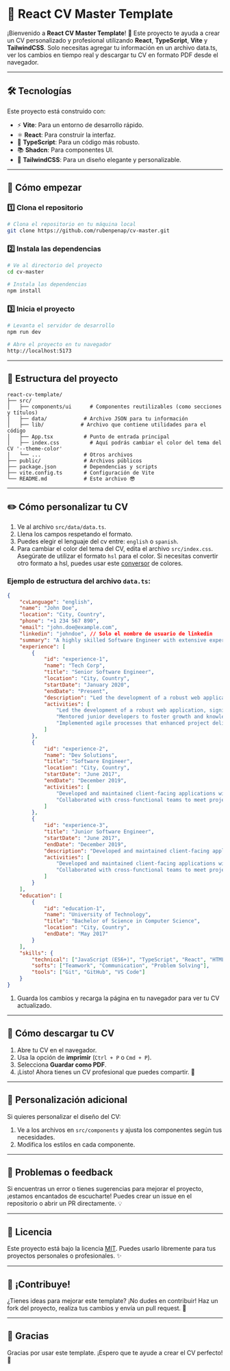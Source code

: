 # 📝 React CV Master Template

¡Bienvenido a **React CV Master Template**! 🚀 Este proyecto te ayuda a crear un CV personalizado y profesional utilizando **React**, **TypeScript**, **Vite** y **TailwindCSS**. Solo necesitas agregar tu información en un archivo data.ts, ver los cambios en tiempo real y descargar tu CV en formato PDF desde el navegador.

---

## 🛠️ Tecnologías

Este proyecto está construido con:

- ⚡ **Vite**: Para un entorno de desarrollo rápido.
- ⚛️ **React**: Para construir la interfaz.
- 🔷 **TypeScript**: Para un código más robusto.
- 📚 **Shadcn**: Para componentes UI.
- 🎨 **TailwindCSS**: Para un diseño elegante y personalizable.

---

## 🚀 Cómo empezar

### 1️⃣ Clona el repositorio

```bash
# Clona el repositorio en tu máquina local
git clone https://github.com/rubenpenap/cv-master.git
```

### 2️⃣ Instala las dependencias

```bash
# Ve al directorio del proyecto
cd cv-master

# Instala las dependencias
npm install
```

### 3️⃣ Inicia el proyecto

```bash
# Levanta el servidor de desarrollo
npm run dev

# Abre el proyecto en tu navegador
http://localhost:5173
```

---

## 📂 Estructura del proyecto

```plaintext
react-cv-template/
├── src/
│   ├── components/ui      # Componentes reutilizables (como secciones y títulos)
│   ├── data/            # Archivo JSON para tu información
│   ├── lib/            # Archivo que contiene utilidades para el código
│   ├── App.tsx          # Punto de entrada principal
│   ├── index.css          # Aquí podrás cambiar el color del tema del CV '--theme-color'
│   └── ...              # Otros archivos
├── public/              # Archivos públicos
├── package.json         # Dependencias y scripts
├── vite.config.ts       # Configuración de Vite
└── README.md            # Este archivo 😎
```

---

## ✏️ Cómo personalizar tu CV

1. Ve al archivo `src/data/data.ts`.
2. Llena los campos respetando el formato.
3. Puedes elegir el lenguaje del cv entre: `english` o `spanish`.
4. Para cambiar el color del tema del CV, edita el archivo `src/index.css`. Asegúrate de utilizar el formato `hsl` para el color. Si necesitas convertir otro formato a hsl, puedes usar este <a href="https://www.w3schools.com/colors/colors_converter.asp" target="_blank" rel="noopener noreferrer">conversor</a> de colores.

### Ejemplo de estructura del archivo `data.ts`:

```json
{
	"cvLanguage": "english",
	"name": "John Doe",
	"location": "City, Country",
	"phone": "+1 234 567 890",
	"email": "john.doe@example.com",
	"linkedin": "johndoe", // Solo el nombre de usuario de linkedin
	"summary": "A highly skilled Software Engineer with extensive experience in web development, project management, and team leadership. Adept at driving innovation and delivering high-quality solutions to meet business objectives.",
	"experience": [
		{
			"id": "experience-1",
			"name": "Tech Corp",
			"title": "Senior Software Engineer",
			"location": "City, Country",
			"startDate": "January 2020",
			"endDate": "Present",
			"description": "Led the development of a robust web application, significantly improving performance. Mentored junior developers to foster growth and knowledge sharing. Implemented agile processes that enhanced project delivery and team collaboration.",
			"activities": [
				"Led the development of a robust web application, significantly improving performance.",
				"Mentored junior developers to foster growth and knowledge sharing.",
				"Implemented agile processes that enhanced project delivery and team collaboration."
			]
		},
		{
			"id": "experience-2",
			"name": "Dev Solutions",
			"title": "Software Engineer",
			"location": "City, Country",
			"startDate": "June 2017",
			"endDate": "December 2019",
			"activities": [
				"Developed and maintained client-facing applications with high usability.",
				"Collaborated with cross-functional teams to meet project deadlines effectively."
			]
		},
		{
			"id": "experience-3",
			"title": "Junior Software Engineer",
			"startDate": "June 2017",
			"endDate": "December 2019",
			"description": "Developed and maintained client-facing applications with high usability. Collaborated with cross-functional teams to meet project deadlines effectively.",
			"activities": [
				"Developed and maintained client-facing applications with high usability.",
				"Collaborated with cross-functional teams to meet project deadlines effectively."
			]
		}
	],
	"education": [
		{
			"id": "education-1",
			"name": "University of Technology",
			"title": "Bachelor of Science in Computer Science",
			"location": "City, Country",
			"endDate": "May 2017"
		}
	],
	"skills": {
		"technical": ["JavaScript (ES6+)", "TypeScript", "React", "HTML5", "CSS3"],
		"softs": ["Teamwork", "Communication", "Problem Solving"],
		"tools": ["Git", "GitHub", "VS Code"]
	}
}
```

1. Guarda los cambios y recarga la página en tu navegador para ver tu CV actualizado.

---

## 📄 Cómo descargar tu CV

1. Abre tu CV en el navegador.
2. Usa la opción de **imprimir** (`Ctrl + P` o `Cmd + P`).
3. Selecciona **Guardar como PDF**.
4. ¡Listo! Ahora tienes un CV profesional que puedes compartir. 🥳

---

## 🎨 Personalización adicional

Si quieres personalizar el diseño del CV:

1. Ve a los archivos en `src/components` y ajusta los componentes según tus necesidades.
2. Modifica los estilos en cada componente.

---

## 🐛 Problemas o feedback

Si encuentras un error o tienes sugerencias para mejorar el proyecto, ¡estamos encantados de escucharte! Puedes crear un issue en el repositorio o abrir un PR directamente. 💡

---

## 📜 Licencia

Este proyecto está bajo la licencia [MIT](LICENSE). Puedes usarlo libremente para tus proyectos personales o profesionales. ✨

---

## 🌟 ¡Contribuye!

¿Tienes ideas para mejorar este template? ¡No dudes en contribuir! Haz un fork del proyecto, realiza tus cambios y envía un pull request. 🙌

---

## 🙌 Gracias

Gracias por usar este template. ¡Espero que te ayude a crear el CV perfecto! 💼
